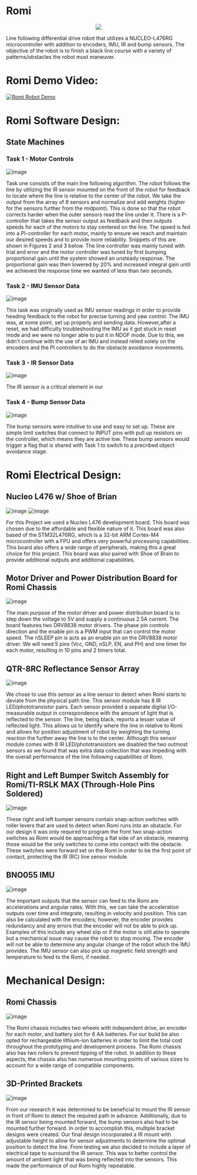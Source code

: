 # Romi

<div align="center">
  <img src=![image](https://github.com/user-attachments/assets/12cb921b-e3c4-4642-92b0-f89b1715c099)
">
</div>

Line following differential drive robot that utilizes a NUCLEO-L476RG microcontroller with addition to encoders, IMU, IR and bump sensors. The objective of the robot is to finish a black line course with a variety of patterns/obstacles the robot must maneuver. 
# Romi Demo Video:


[![Romi Robot Demo](![romi](https://github.com/user-attachments/assets/d109a827-152c-4cbd-b456-6c3faac854a7))](https://www.youtube.com/watch?v=bHqvOkEkews)

# Romi Software Design:

## State Machines
### Task 1 - Motor Controls  
![image](https://github.com/user-attachments/assets/514673ac-678e-441e-9000-ac9f49c56581)

Task one consists of the main line following algorithm. The robot follows the line by utilizing the IR sensor mounted on the front of the robot for feedback to locate where the line is relative to the center of the robot. We take the output from the array of 8 sensors and normalize and add weights (higher for the sensors further from the midpoint). This is done so that the robot corrects harder when the outer sensors read the line under it. There is a P-controller that takes the sensor output as feedback and then outputs speeds for each of the motors to stay centered on the line. The speed is fed into a PI-controller for each motor, mainly to ensure we reach and maintain our desired speeds and to provide more reliability. Snippets of this are shown in Figures 2 and 3 below. The line controller was mainly tuned with trial and error and the motor controller was tuned by first bumping proportional gain until the system showed an unsteady response. The proportional gain was then lowered by 20% and increased integral gain until we achieved the response time we wanted of less than two seconds.

### Task 2 - IMU Sensor Data
![image](https://github.com/user-attachments/assets/31274395-11aa-4370-bcf5-155140777b88)

This task was originally used as IMU sensor readings in order to provide heading feedback to the robot for precise turning and yaw control. The IMU was, at some point, set up properly and sending data. However,after a reset, we had difficulty troubleshooting the IMU as it got stuck in reset mode and we were no longer able to put it in NDOF mode. Due to this, we didn't continue with the use of an IMU and instead relied solely on the encoders and the PI controllers to do the obstacle avoidance movements. 

### Task 3 - IR Sensor Data 
![image](https://github.com/user-attachments/assets/10e9f77e-fc50-4e60-a59d-d0aa2a1bd3da)

The IR sensor is a critical element in our 

### Task 4 - Bump Sensor Data
![image](https://github.com/user-attachments/assets/32018d30-ae38-4db9-814e-017f2bf86c0e)

The bump sensors were intuitive to use and easy to set up. These are simple limit switches that connect to INPUT pins with pull up resistors on the controller, which means they are active low. These bump sensors would trigger a flag that is shared with Task 1 to switch to a precribed object avoidance stage. 

# Romi Electrical Design:
## Nucleo L476 w/ Shoe of Brian
![image](https://github.com/user-attachments/assets/c0a0dc33-c375-4cd8-bd47-e7da82aab900)
![image](https://github.com/user-attachments/assets/b93699f7-b313-4f94-b921-598c67d795bb)

For this Project we used a Nucleo L476 development board. This board was chosen due to the affordable and flexible nature of it. This board was also based of the STM32L476RG, which is a 32-bit ARM Cortex-M4 microcontroller with a FPU and offers very powerful processing capabilities. This board also offers a wide range of peripherals, making this a great choice for this project. This board was also paired with Shoe of Brain to provide additional outputs and additional capabilities.
## Motor Driver and Power Distribution Board for Romi Chassis
![image](https://github.com/user-attachments/assets/0cc4f3d1-aa84-46a2-a207-30c43b07e8f9)

The main purpose of the motor driver and power distribution board is to step down the voltage to 5V and supply a continuous 2.5A current. The board features two DRV8838 motor drivers. The phase pin controls direction and the enable pin is a PWM input that can control the motor speed. The nSLEEP pin is acts as an enable pin on the DRV8838 motor driver. We will need 5 pins (Vcc, GND, nSLP, EN, and PH) and one timer for each motor, resulting in 10 pins and 2 timers total. 
## QTR-8RC Reflectance Sensor Array
![image](https://github.com/user-attachments/assets/c9c25a9c-ec1e-4cb6-8c78-0e909d168a9f)

We chose to use this sensor as a line sensor to detect when Romi starts to deviate from the physical path line. This sensor module has 8 IR LED/phototransistor pairs. Each sensor provided a separate digital I/O-measurable output in correspondence with the amount of light that is reflected to the sensor. The line, being black, reports a lesser value of reflected light. This allows us to identify where the line in relative to Romi and allows for position adjustment of robot by weighting the turning reaction the further away the line is to the center. Although this sensor module comes with 8 IR LED/phototransistors we disabled the two outmost  sensors as we found that was extra data collection that was impeding with the overall performance of the line following capabilities of Romi. 
## Right and Left Bumper Switch Assembly for Romi/TI-RSLK MAX (Through-Hole Pins Soldered)
![image](https://github.com/user-attachments/assets/c6a27877-20fd-4c1c-83bd-e7ef7ede56a0)

These right and left bumper sensors contain snap-action switches with roller levers that are used to detect when Romi runs into an obstacle. For our design it was only required to program the front two snap-action switches as Romi would be approaching a flat side of an obstacle, meaning those would be the only switches to come into contact with the obstacle. These switches were forward set on the Romi in order to be the first point of contact, protecting the IR (RC) line sensor module.
## BNO055 IMU
![image](https://github.com/user-attachments/assets/a473889a-acd9-46bd-8a60-31ee7c8abd0a)

The important outputs that the sensor can feed to the Romi are accelerations and angular rates. With this, we can take the acceleration outputs over time and integrate, resulting in velocity and position. This can also be calculated with the encoders; however, the encoder provides redundancy and any errors that the encoder will not be able to pick up. Examples of this include any wheel slip or if the motor is still able to operate but a mechanical issue may cause the robot to stop moving. The encoder will not be able to determine any angular change of the robot which the IMU provides. The IMU sensor can also pick up magnetic field strength and temperature to feed to the Romi, if needed. 
# Mechanical Design:
## Romi Chassis
![image](https://github.com/user-attachments/assets/2d997da3-1c72-4ae5-9480-b32bd5490760)

The Romi chassis includes two wheels with independent drive, an encoder for each motor, and battery slot for 6 AA batteries. For our build be also opted for rechargeable lithium-ion batteries in order to limit the total cost throughout the prototyping and development process. The Romi chassis also has two rollers to prevent tipping of the robot. In addition to these aspects, the chassis also has numerous mounting points of various sizes to account for a wide range of compatible components.
## 3D-Printed Brackets
![image](https://github.com/user-attachments/assets/a581709e-aa6e-4bda-a8ea-6d497d18112e)

From our research it was determined to be beneficial to mount the IR sensor in front of Romi to detect the required path in advance. Additionally, due to the IR sensor being mounted forward, the bump sensors also had to be mounted further forward. In order to accomplish this, multiple bracket designs were created. Our final design incorporated a IR mount with adjustable height to allow for sensor adjustments to determine the optimal position to detect the line. From testing we also decided to include a layer of electrical tape to surround the IR sensor. This was to better control the amount of ambient light that was being reflected into the sensors. This made the performance of out Romi highly repeatable.
